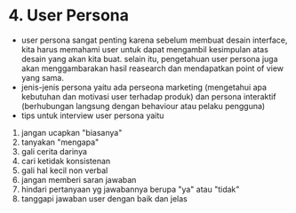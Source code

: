 # 4. User Persona
* user persona sangat penting karena sebelum membuat desain interface, kita harus memahami user untuk dapat mengambil kesimpulan atas desain yang akan kita buat. selain itu, pengetahuan user persona juga akan menggambarakan hasil reasearch dan mendapatkan point of view yang sama.
* jenis-jenis persona yaitu ada perseona marketing (mengetahui apa kebutuhan dan motivasi user terhadap produk) dan persona interaktif (berhubungan langsung dengan behaviour atau pelaku pengguna)
* tips untuk interview user persona yaitu 
1. jangan ucapkan "biasanya"
2. tanyakan "mengapa"
3. gali cerita darinya
4. cari ketidak konsistenan
5. gali hal kecil non verbal
6. jangan memberi saran jawaban
7. hindari pertanyaan yg jawabannya berupa "ya" atau "tidak"
8. tanggapi jawaban user dengan baik dan jelas
